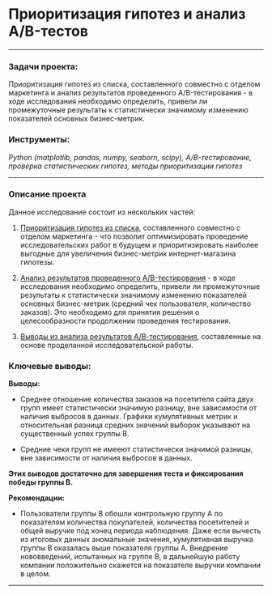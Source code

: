 # Приоритизация гипотез и анализ A/B-тестов
___
### Задачи проекта:

Приоритизация гипотез из списка, составленного совместно с отделом маркетинга и анализ результатов проведенного A/B-тестирования - в ходе исследования необходимо определить, привели ли промежуточные результаты к статистически значимому изменению показателей основных бизнес-метрик.

### Инструменты:

*Python (matplotlib, pandas, numpy, seaborn, scipy), A/B-тестирование, проверка статистических гипотез, методы приоритизации гипотез*
___
### Описание проекта

Данное исследование состоит из нескольких частей: <a name="0"> </a>

1. [Приоритизация гипотез из списка](#1), составленного совместно с отделом маркетинга - что позволит оптимизировать проведение исследовательских работ в будущем и приоритизировать наиболее выгодные для увеличения бизнес-метрик интернет-магазина гипотезы.


2. [Анализ результатов проведенного A/B-тестирования](#2) - в ходе исследования необходимо определить, привели ли промежуточные результаты к статистически значимому изменению показателей основных бизнес-метрик (средний чек пользователя, количество заказов). Это необходимо для принятия решения о целесообразности продолжении проведения тестирования.


3. [Выводы из анализа результатов А/В-тестирования](#3), составленные на основе проделанной исследовательской работы.

### Ключевые выводы:

**Выводы:**

- Среднее отношение количества заказов на посетителя сайта двух групп имеет статистически значимую разницу, вне зависимости от наличия выбросов в данных. Графики кумулятивных метрик и относительная разница средних значений выборок указывают на существенный успех группы B.

- Средние чеки групп не имееют статистически значимой разницы, вне зависимости от наличия выбросов в данных.

**Этих выводов достаточно для завершения теста и фиксирования победы группы B.**

**Рекомендации:**

- Пользователи группы В обошли контрольную группу А по показателям количества покупателей, количества посетителей и общей выручке под конец периода наблюдения. Даже если вычесть из итоговых данных аномальные значения, кумулятивная выручка группы В оказалась выше показателя группы А. Внедрение нововведений, испытанных на группе В, в дальнейшую работу компании положительно скажется на показателе выручки компании в целом.
___
